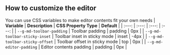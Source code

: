 ## How to customize the editor
You can use CSS variables to make editor contents fit your own needs
| **Variable** | **Description** | **CSS Property Type** | **Default** |
| :---:  | :---: | :---: | :---: |
| `--g-md-toolbar-padding` | Toolbar padding | padding | 0px |
| `--g-md-toolbar-sticky-inset` | Toolbar inset in sticky mode | inset | -4px |
| `--g-md-toolbar-sticky-offset` | Toolbar offset in sticky mode | top | 0px |
| `--g-md-editor-padding` | Editor contents padding | padding | 0px |